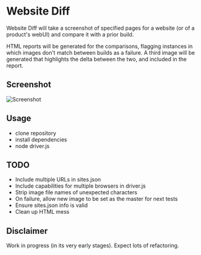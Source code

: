 # Website Diff

Website Diff will take a screenshot of specified pages for a website (or of a product's webUI) and compare it with a prior build.

HTML reports will be generated for the comparisons, flagging instances in which images don't match between builds as a failure. A third image will be generated that highlights the delta between the two, and included in the report.


## Screenshot

![Screenshot](http://at1as.github.io/github_repo_assets/webpage_diff.jpg)


## Usage

* clone repository
* install dependencies
* node driver.js <build number>


## TODO

* Include multiple URLs in sites.json
* Include capabilities for multiple browsers in driver.js
* Strip image file names of unexpected characters
* On failure, allow new image to be set as the master for next tests
* Ensure sites.json info is valid
* Clean up HTML mess


## Disclaimer

Work in progress (in its very early stages). Expect lots of refactoring.
